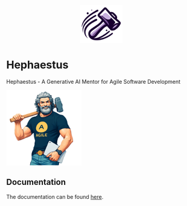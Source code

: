 <div align="center">
  <img alt="Hephaestus Logo" height="100px" src="./docs/images/hammer.svg">
</div>

# Hephaestus
Hephaestus - A Generative AI Mentor for Agile Software Development

<img alt="Agile Hephaestus" height="200px" src="./docs/images/agile_hephaestus.png">

## Documentation
The documentation can be found [here](https://ls1intum.github.io/Hephaestus/).